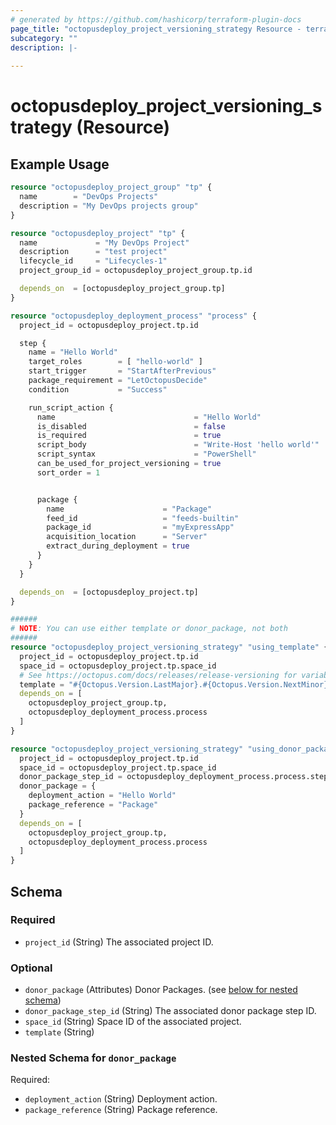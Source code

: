 ```yaml
---
# generated by https://github.com/hashicorp/terraform-plugin-docs
page_title: "octopusdeploy_project_versioning_strategy Resource - terraform-provider-octopusdeploy"
subcategory: ""
description: |-
  
---
```


# octopusdeploy_project_versioning_strategy (Resource)



## Example Usage

```terraform
resource "octopusdeploy_project_group" "tp" {
  name        = "DevOps Projects"
  description = "My DevOps projects group"
}

resource "octopusdeploy_project" "tp" {
  name             = "My DevOps Project"
  description      = "test project"
  lifecycle_id     = "Lifecycles-1"
  project_group_id = octopusdeploy_project_group.tp.id

  depends_on  = [octopusdeploy_project_group.tp]
}

resource "octopusdeploy_deployment_process" "process" {
  project_id = octopusdeploy_project.tp.id

  step {
    name = "Hello World"
    target_roles        = [ "hello-world" ]
    start_trigger       = "StartAfterPrevious"
    package_requirement = "LetOctopusDecide"
    condition           = "Success"

    run_script_action {
      name                               = "Hello World"
      is_disabled                        = false
      is_required                        = true
      script_body                        = "Write-Host 'hello world'"
      script_syntax                      = "PowerShell"
      can_be_used_for_project_versioning = true
      sort_order = 1


      package {
        name                      = "Package"
        feed_id                   = "feeds-builtin"
        package_id                = "myExpressApp"
        acquisition_location      = "Server"
        extract_during_deployment = true
      }
    }
  }

  depends_on  = [octopusdeploy_project.tp]
}

######
# NOTE: You can use either template or donor_package, not both
######
resource "octopusdeploy_project_versioning_strategy" "using_template" {
  project_id = octopusdeploy_project.tp.id
  space_id = octopusdeploy_project.tp.space_id
  # See https://octopus.com/docs/releases/release-versioning for variable syntax
  template = "#{Octopus.Version.LastMajor}.#{Octopus.Version.NextMinor}-alpha"
  depends_on = [
    octopusdeploy_project_group.tp,
    octopusdeploy_deployment_process.process
  ]
}

resource "octopusdeploy_project_versioning_strategy" "using_donor_package" {
  project_id = octopusdeploy_project.tp.id
  space_id = octopusdeploy_project.tp.space_id
  donor_package_step_id = octopusdeploy_deployment_process.process.step[0].run_script_action[0].id
  donor_package = {
    deployment_action = "Hello World"
    package_reference = "Package"
  }
  depends_on = [
    octopusdeploy_project_group.tp,
    octopusdeploy_deployment_process.process
  ]
}
```

<!-- schema generated by tfplugindocs -->
## Schema

### Required

- `project_id` (String) The associated project ID.

### Optional

- `donor_package` (Attributes) Donor Packages. (see [below for nested schema](#nestedatt--donor_package))
- `donor_package_step_id` (String) The associated donor package step ID.
- `space_id` (String) Space ID of the associated project.
- `template` (String)

<a id="nestedatt--donor_package"></a>
### Nested Schema for `donor_package`

Required:

- `deployment_action` (String) Deployment action.
- `package_reference` (String) Package reference.


